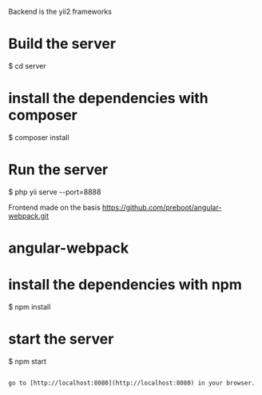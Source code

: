 Backend is the yii2 frameworks

# Build the server
$ cd server

# install the dependencies with composer
$ composer install

# Run the server
$ php yii serve --port=8888

Frontend made on the basis https://github.com/preboot/angular-webpack.git
# angular-webpack

# install the dependencies with npm
$ npm install

# start the server
$ npm start

```

go to [http://localhost:8080](http://localhost:8080) in your browser.
